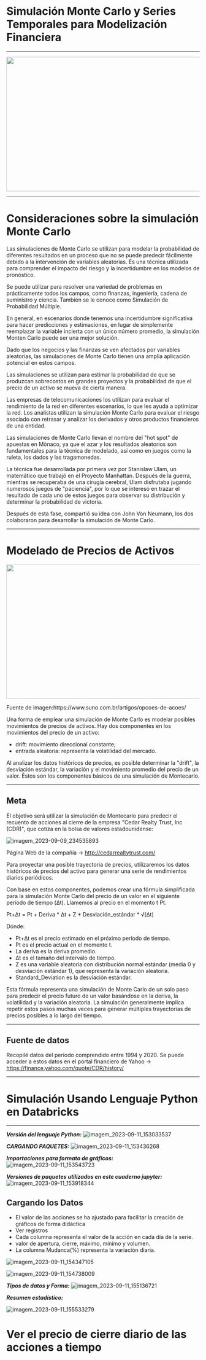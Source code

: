 # Simulación Monte Carlo y Series Temporales para Modelización Financiera
***********************
<p align="center">
  <img width="600" height="350" src="https://github.com/EricPassosScience/Hypothesis_Test_Business/assets/97414922/c4f6a57e-e042-4862-8e1c-afe4acba8003">
</p>

***************************
# Consideraciones sobre la simulación Monte Carlo
Las simulaciones de Monte Carlo se utilizan para modelar la probabilidad de diferentes resultados en un proceso que no se puede predecir fácilmente debido a la intervención de variables aleatorias. Es una técnica utilizada para comprender el impacto del riesgo y la incertidumbre en los modelos de pronóstico.

Se puede utilizar para resolver una variedad de problemas en prácticamente todos los campos, como finanzas, ingeniería, cadena de suministro y ciencia. También se le conoce como Simulación de Probabilidad Múltiple.

En general, en escenarios donde tenemos una incertidumbre significativa para hacer predicciones y estimaciones, en lugar de simplemente reemplazar la variable incierta con un único número promedio, la simulación Monten Carlo puede ser una mejor solución.

Dado que los negocios y las finanzas se ven afectados por variables aleatorias, las simulaciones de Monte Carlo tienen una amplia aplicación potencial en estos campos.

Las simulaciones se utilizan para estimar la probabilidad de que se produzcan sobrecostos en grandes proyectos y la probabilidad de que el precio de un activo se mueva de cierta manera.

Las empresas de telecomunicaciones los utilizan para evaluar el rendimiento de la red en diferentes escenarios, lo que les ayuda a optimizar la red. Los analistas utilizan la simulación Monte Carlo para evaluar el riesgo asociado con retrasar y analizar los derivados y otros productos financieros de una entidad.

Las simulaciones de Monte Carlo llevan el nombre del "hot spot" de apuestas en Mónaco, ya que el azar y los resultados aleatorios son fundamentales para la técnica de modelado, así como en juegos como la ruleta, los dados y las tragamonedas.

La técnica fue desarrollada por primera vez por Stanislaw Ulam, un matemático que trabajó en el Proyecto Manhattan. Después de la guerra, mientras se recuperaba de una cirugía cerebral, Ulam disfrutaba jugando numerosos juegos de "paciencia", por lo que se interesó en trazar el resultado de cada uno de estos juegos para observar su distribución y determinar la probabilidad de victoria.

Después de esta fase, compartió su idea con John Von Neumann, los dos colaboraron para desarrollar la simulación de Monte Carlo.
***************************************************
# Modelado de Precios de Activos
<p align="center">
  <img width="1000" height="350" src="https://github.com/EricPassosScience/PySpark_Streaming_Kafka_Recommendation_System/assets/97414922/1a3fe2b8-89ba-4a84-ad6c-577cc717cc9b">
</p>
Fuente de imagen:https://www.suno.com.br/artigos/opcoes-de-acoes/

Una forma de emplear una simulación de Monte Carlo es modelar posibles movimientos de precios de activos. Hay dos componentes en los movimientos del precio de un activo:
- drift: movimiento direccional constante;
- entrada aleatoria: representa la volatilidad del mercado.

Al analizar los datos históricos de precios, es posible determinar la "drift", la desviación estándar, la variación y el movimiento promedio del precio de un valor. Éstos son los componentes básicos de una simulación de Montecarlo.

************************************
## Meta

El objetivo será utilizar la simulación de Montecarlo para predecir el recuento de acciones al cierre de la empresa "Cedar Realty Trust, Inc (CDR)", que cotiza en la bolsa de valores estadounidense:

![imagem_2023-09-09_234535893](https://github.com/EricPassosScience/PySpark_Streaming_Kafka_Recommendation_System/assets/97414922/75d15e59-bc15-4746-8f23-35a808afb87b)

Página Web de la compañía -> http://cedarrealtytrust.com/

Para proyectar una posible trayectoria de precios, utilizaremos los datos históricos de precios del activo para generar una serie de rendimientos diarios periódicos.

Con base en estos componentes, podemos crear una fórmula simplificada para la simulación Monte Carlo del precio de un valor en el siguiente período de tiempo (Δt). Llamemos al precio en el momento t Pt.

Pt+Δt = Pt + Deriva * Δt + Z * Desviación_estándar * √(Δt)

Dónde:
- Pt+Δt es el precio estimado en el próximo período de tiempo.
- Pt es el precio actual en el momento t.
- La deriva es la deriva promedio.
- Δt es el tamaño del intervalo de tiempo.
- Z es una variable aleatoria con distribución normal estándar (media 0 y desviación estándar 1), que representa la variación aleatoria.
- Standard_Deviation es la desviación estándar.

Esta fórmula representa una simulación de Monte Carlo de un solo paso para predecir el precio futuro de un valor basándose en la deriva, la volatilidad y la variación aleatoria. La simulación generalmente implica repetir estos pasos muchas veces para generar múltiples trayectorias de precios posibles a lo largo del tiempo.
****************************************
## Fuente de datos
Recopilé datos del período comprendido entre 1994 y 2020. Se puede acceder a estos datos en el portal financiero de Yahoo -> https://finance.yahoo.com/quote/CDR/history/
*******************************************
# Simulación Usando Lenguaje Python en Databricks
*********************************************
***Versión del lenguaje Python:***
![imagem_2023-09-11_153033537](https://github.com/EricPassosScience/PySpark_Streaming_Kafka_Recommendation_System/assets/97414922/7ebe7a09-f321-4129-956a-16bbcae2ac6f)

***CARGANDO PAQUETES:***
![imagem_2023-09-11_153436268](https://github.com/EricPassosScience/PySpark_Streaming_Kafka_Recommendation_System/assets/97414922/edec2e52-92b6-4c9e-aee2-182265237531)

***Importaciones para formato de gráficos:***
![imagem_2023-09-11_153543723](https://github.com/EricPassosScience/PySpark_Streaming_Kafka_Recommendation_System/assets/97414922/d1033f7a-8b6a-4e4b-8ad4-93ad7a38ba19)

***Versiones de paquetes utilizados en este cuaderno jupyter:***
![imagem_2023-09-11_153918344](https://github.com/EricPassosScience/PySpark_Streaming_Kafka_Recommendation_System/assets/97414922/adb6f9c7-8694-4b20-9dfe-46c33df5de70)

## Cargando los Datos
- El valor de las acciones se ha ajustado para facilitar la creación de gráficos de forma didáctica
- Ver registros
- Cada columna representa el valor de la acción en cada día de la serie.
- valor de apertura, cierre, máximo, mínimo y volumen.
- La columna Mudanca(%) representa la variación diaria.

![imagem_2023-09-11_154347105](https://github.com/EricPassosScience/PySpark_Streaming_Kafka_Recommendation_System/assets/97414922/14476edf-413a-4f95-9758-1a948783fe18)

![imagem_2023-09-11_154738009](https://github.com/EricPassosScience/PySpark_Streaming_Kafka_Recommendation_System/assets/97414922/242a8dd8-7a28-49a2-a4d7-7e9cccf25af0)

***Tipos de datos y Forma:***
![imagem_2023-09-11_155136721](https://github.com/EricPassosScience/PySpark_Streaming_Kafka_Recommendation_System/assets/97414922/2b85d4e3-5278-43cc-a92a-10eed0474bf6)

***Resumen estadístico:***

![imagem_2023-09-11_155533279](https://github.com/EricPassosScience/PySpark_Streaming_Kafka_Recommendation_System/assets/97414922/d4f72f03-a955-428a-9ab9-7493fb091a20)

# Ver el precio de cierre diario de las acciones a tiempo
